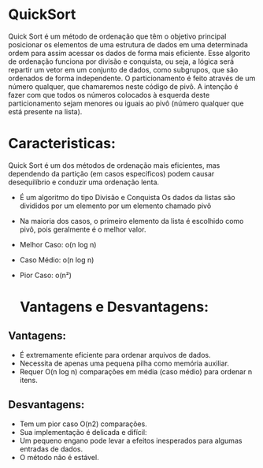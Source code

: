 # QuickSort

 Quick Sort é um método de ordenação que têm o objetivo principal posicionar os elementos de uma estrutura de dados em uma determinada ordem para assim acessar os dados de forma mais eficiente. Esse algorito de ordenação funciona por divisão e conquista, ou seja, a lógica será repartir um vetor em um conjunto de dados, como subgrupos, que são ordenados de forma independente. O particionamento é feito através de um número qualquer, que chamaremos neste código de pivô. A intenção é fazer com que todos os números colocados à esquerda deste particionamento sejam menores ou iguais ao pivô (número qualquer que está presente na lista).

 # Caracteristicas: 
Quick Sort é um dos métodos de ordenação mais eficientes, mas dependendo da partição (em casos específicos) podem causar desequilíbrio e conduzir uma ordenação lenta.

- É um algoritmo do tipo Divisão e Conquista
Os dados da listas são divididos por um elemento por um elemento chamado pivô

- Na maioria dos casos, o primeiro elemento da lista é escolhido como pivô, pois geralmente é o melhor valor.   

- Melhor Caso: o(n log n)

- Caso Médio: o(n log n)

- Pior Caso: o(n²)


  # Vantagens e Desvantagens: 

## Vantagens: 

 - É extremamente eficiente para ordenar arquivos de dados.
 - Necessita de apenas uma pequena pilha como memória auxiliar. 
 - Requer O(n log n) comparações em média (caso médio) para ordenar n itens. 

 ## Desvantagens:

 - Tem um pior caso O(n2) comparações.
 - Sua implementação é delicada e difícil:
 - Um pequeno engano pode levar a efeitos inesperados para
 algumas entradas de dados.
 - O método não é estável. 

